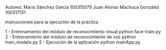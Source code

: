 Autores:
	Mario Sánchez García 100315075
	Juan Alonso Machuca González 100317131

Instrucciones para la ejecución de la práctica

1 - Entrenamiento del módulo de reconocimiento visual
	python face-train.py
2 - Entrenamiento del módulo de reconocimiento de voz
	python train_models.py
3 - Ejecución de la aplicación
	python mainApp.py